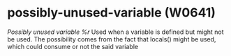 # possibly-unused-variable (W0641)
*Possibly unused variable %r* Used when a variable is defined but might
not be used. The possibility comes from the fact that locals() might be
used, which could consume or not the said variable
